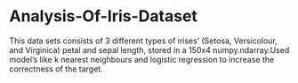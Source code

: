 # Analysis-Of-Iris-Dataset
This data sets consists of 3 different types of irises’ (Setosa, Versicolour, and Virginica) petal and sepal length, stored in a 150x4 numpy.ndarray.Used model’s like k nearest neighbours and logistic regression to increase the correctness of the target.
